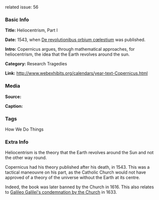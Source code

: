 related issue: 56
### Basic Info

**Title:** 
Heliocentrism, Part I

**Date:**
1543, when [De revolutionibus orbium cœlestium](https://www.bl.uk/collection-items/copernicus-celestial-spheres) was published.

**Intro:** 
Copernicus argues, through mathematical approaches, for heliocentrism, the idea that the Earth revolves around the sun.

**Category:** 
Research Tragedies

**Link:** 
http://www.webexhibits.org/calendars/year-text-Copernicus.html

### Media

**Source:** 

**Caption:** 

### Tags

How We Do Things

### Extra Info

Heliocentrism is the theory that the Earth revolves around the Sun and not the other way round.

Copernicus had his theory published after his death, in 1543. This was a tactical maneouvre on his part, as the Catholic Church would not have approved of a theory of the universe without the Earth at its centre.

Indeed, the book was later banned by the Church in 1616. This also relates to [Galileo Galilei's condemnation by the Church](https://www.tiki-toki.com/timeline/entry/1753034/A-History-of-Research-Ethics/#vars!panel=16443500!) in 1633.
